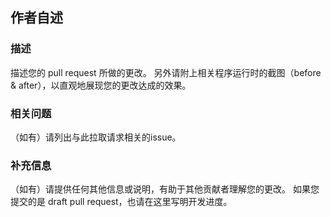 <!--
这是一个拉取请求模板。本文段处于注释中，请您先查看本注释，在您提交时该段文字将不会显示。
This is a pull request template. This paragraph is in the comments, please review this note first, the text will not be displayed when you submit it.

1. 在提交拉取请求前，您最好已经查看过 [https://github.com/GaiZhenbiao/SDBChatGPT/wiki/贡献指南] 了解了我们的大致要求；
2. 如果您的这一个pr包含多个不同的功能添加或问题修复，请务必将您的提交拆分为多个不同的原子化的commit，甚至您可以在不同的分支中提交多个pull request；
3. 不过，就算您的提交完全不合规范也没有关系，您可以直接提交，我们会进行审查。总之我们欢迎您做出贡献！

1. Before submitting a pull request, it is recommended that you have already reviewed [https://github.com/GaiZhenbiao/SDBChatGPT/wiki/贡献指南] to understand our general requirements.
2. If your pull request includes multiple different feature additions or bug fixes, please make sure to split your submission into multiple atomic commits. You can even submit multiple pull requests in different branches.
3. However, even if your submission does not fully comply with the guidelines, feel free to submit it directly; we will review it. In any case, we welcome your contributions!
-->

## 作者自述
### 描述
描述您的 pull request 所做的更改。
另外请附上相关程序运行时的截图（before & after），以直观地展现您的更改达成的效果。

### 相关问题
（如有）请列出与此拉取请求相关的issue。

### 补充信息
（如有）请提供任何其他信息或说明，有助于其他贡献者理解您的更改。
如果您提交的是 draft pull request，也请在这里写明开发进度。


<!-- ############ Copilot for pull request ############
     不要删除下面的内容！ DO NOT DELETE THE CONTENT BELOW! 

## Copilot4PR [decrepated on 2023-12-15]
copilot:all
-->
